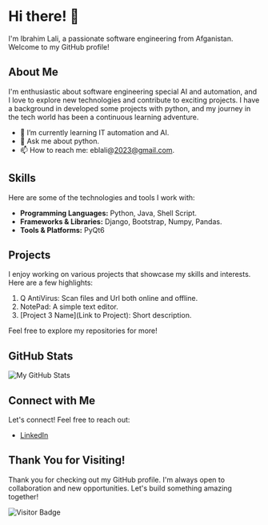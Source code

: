 # Hi there! 👋

I'm Ibrahim Lali, a passionate software engineering from Afganistan. Welcome to my GitHub profile!

## About Me

I'm enthusiastic about software engineering special AI and automation, and I love to explore new technologies and contribute to exciting projects. I have a background in developed some projects with python, and my journey in the tech world has been a continuous learning adventure.

- 🌱 I’m currently learning IT automation and AI.
- 💬 Ask me about python.
- 📫 How to reach me: eblali@2023@gmail.com.

## Skills

Here are some of the technologies and tools I work with:

- **Programming Languages:** Python, Java, Shell Script.
- **Frameworks & Libraries:** Django, Bootstrap, Numpy, Pandas.
- **Tools & Platforms:** PyQt6

## Projects

I enjoy working on various projects that showcase my skills and interests. Here are a few highlights:

1. Q AntiVirus: Scan files and Url both online and offline.
2. NotePad: A simple text editor.
3. [Project 3 Name](Link to Project): Short description.
   
Feel free to explore my repositories for more!


## GitHub Stats

![My GitHub Stats](https://github-readme-stats.vercel.app/api?username=YourGitHubUsername&show_icons=true&count_private=true&hide=contribs,prs&theme=radical)

## Connect with Me

Let's connect! Feel free to reach out:

- [LinkedIn](linkedin.com/in/ebrahim-sadiqi-ba79632b2)


## Thank You for Visiting!

Thank you for checking out my GitHub profile. I'm always open to collaboration and new opportunities. Let's build something amazing together!

![Visitor Badge](https://visitor-badge.glitch.me/badge?page_id=YourGitHubUsername.YourGitHubUsername)
